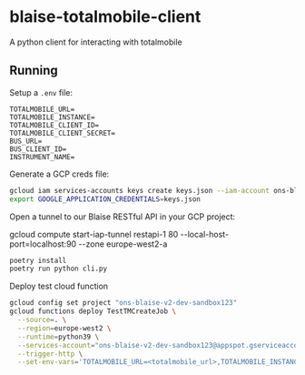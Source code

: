 # blaise-totalmobile-client

A python client for interacting with totalmobile

## Running

Setup a `.env` file:

```.env
TOTALMOBILE_URL=
TOTALMOBILE_INSTANCE=
TOTALMOBILE_CLIENT_ID=
TOTALMOBILE_CLIENT_SECRET=
BUS_URL=
BUS_CLIENT_ID=
INSTRUMENT_NAME=
```

Generate a GCP creds file:
```sh
gcloud iam services-accounts keys create keys.json --iam-account ons-blaise-v2-dev-sandbox123@appspot.gserviceaccount.com
export GOOGLE_APPLICATION_CREDENTIALS=keys.json
```

Open a tunnel to our Blaise RESTful API in your GCP project:

gcloud compute start-iap-tunnel restapi-1 80 --local-host-port=localhost:90 --zone europe-west2-a

```sh
poetry install
poetry run python cli.py
```

Deploy test cloud function

```sh
gcloud config set project "ons-blaise-v2-dev-sandbox123"
gcloud functions deploy TestTMCreateJob \
  --source=. \
  --region=europe-west2 \
  --runtime=python39 \
  --services-account="ons-blaise-v2-dev-sandbox123@appspot.gserviceaccount.com" \
  --trigger-http \
  --set-env-vars='TOTALMOBILE_URL=<totalmobile_url>,TOTALMOBILE_INSTANCE=<totalmobile_instance>,TOTALMOBILE_CLIENT_ID=<totalmobile_client_id>,TOTALMOBILE_CLIENT_SECRET=<totalmobile_client_id>'
```
